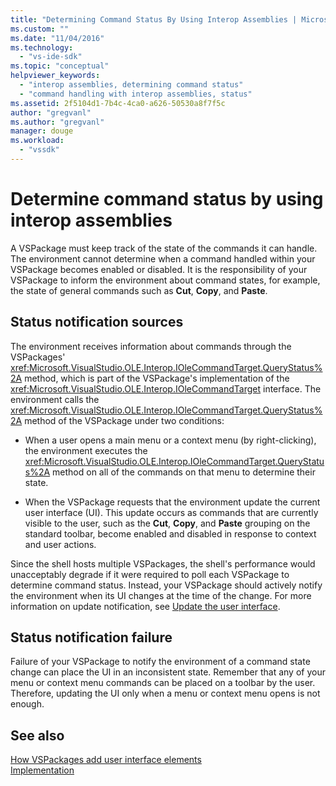 ```yaml
---
title: "Determining Command Status By Using Interop Assemblies | Microsoft Docs"
ms.custom: ""
ms.date: "11/04/2016"
ms.technology: 
  - "vs-ide-sdk"
ms.topic: "conceptual"
helpviewer_keywords: 
  - "interop assemblies, determining command status"
  - "command handling with interop assemblies, status"
ms.assetid: 2f5104d1-7b4c-4ca0-a626-50530a8f7f5c
author: "gregvanl"
ms.author: "gregvanl"
manager: douge
ms.workload: 
  - "vssdk"
---
```

# Determine command status by using interop assemblies
A VSPackage must keep track of the state of the commands it can handle. The environment cannot determine when a command handled within your VSPackage becomes enabled or disabled. It is the responsibility of your VSPackage to inform the environment about command states, for example, the state of general commands such as **Cut**, **Copy**, and **Paste**.  
  
## Status notification sources  
 The environment receives information about commands through the VSPackages' <xref:Microsoft.VisualStudio.OLE.Interop.IOleCommandTarget.QueryStatus%2A> method, which is part of the VSPackage's implementation of the <xref:Microsoft.VisualStudio.OLE.Interop.IOleCommandTarget> interface. The environment calls the <xref:Microsoft.VisualStudio.OLE.Interop.IOleCommandTarget.QueryStatus%2A> method of the VSPackage under two conditions:  
  
-   When a user opens a main menu or a context menu (by right-clicking), the environment executes the <xref:Microsoft.VisualStudio.OLE.Interop.IOleCommandTarget.QueryStatus%2A> method on all of the commands on that menu to determine their state.  
  
-   When the VSPackage requests that the environment update the current user interface (UI). This update occurs as commands that are currently visible to the user, such as the **Cut**, **Copy**, and **Paste** grouping on the standard toolbar, become enabled and disabled in response to context and user actions.  
  
 Since the shell hosts multiple VSPackages, the shell's performance would unacceptably degrade if it were required to poll each VSPackage to determine command status. Instead, your VSPackage should actively notify the environment when its UI changes at the time of the change. For more information on update notification, see [Update the user interface](../../extensibility/updating-the-user-interface.md).  
  
## Status notification failure  
 Failure of your VSPackage to notify the environment of a command state change can place the UI in an inconsistent state. Remember that any of your menu or context menu commands can be placed on a toolbar by the user. Therefore, updating the UI only when a menu or context menu opens is not enough.  
  
## See also  
 [How VSPackages add user interface elements](../../extensibility/internals/how-vspackages-add-user-interface-elements.md)   
 [Implementation](../../extensibility/internals/command-implementation.md)